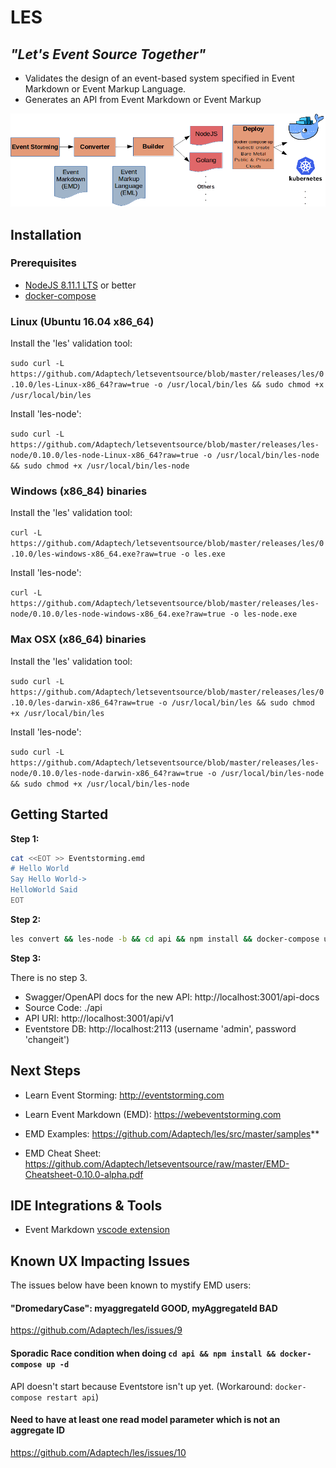 # LES

## _"Let's Event Source Together"_

* Validates the design of an event-based system specified in Event Markdown or Event Markup Language.
* Generates an API from Event Markdown or Event Markup

![LESTER Pipeline](https://github.com/Adaptech/letseventsource/blob/master/LESTER-stack-diagram.png)

## Installation

### Prerequisites

- [NodeJS 8.11.1 LTS](https://nodejs.org/en/) or better
- [docker-compose](https://docs.docker.com/compose/install/)

### Linux (Ubuntu 16.04 x86_64)

Install the 'les' validation tool:

```sudo curl -L https://github.com/Adaptech/letseventsource/blob/master/releases/les/0.10.0/les-Linux-x86_64?raw=true -o /usr/local/bin/les && sudo chmod +x /usr/local/bin/les```

Install 'les-node':

```sudo curl -L https://github.com/Adaptech/letseventsource/blob/master/releases/les-node/0.10.0/les-node-Linux-x86_64?raw=true -o /usr/local/bin/les-node && sudo chmod +x /usr/local/bin/les-node```

### Windows (x86_84) binaries

Install the 'les' validation tool:

```curl -L https://github.com/Adaptech/letseventsource/blob/master/releases/les/0.10.0/les-windows-x86_64.exe?raw=true -o les.exe```

Install 'les-node':

```curl -L https://github.com/Adaptech/letseventsource/blob/master/releases/les-node/0.10.0/les-node-windows-x86_64.exe?raw=true -o les-node.exe```

### Max OSX (x86_64) binaries

Install the 'les' validation tool:

```sudo curl -L https://github.com/Adaptech/letseventsource/blob/master/releases/les/0.10.0/les-darwin-x86_64?raw=true -o /usr/local/bin/les && sudo chmod +x /usr/local/bin/les```

Install 'les-node':

```sudo curl -L https://github.com/Adaptech/letseventsource/blob/master/releases/les-node/0.10.0/les-node-darwin-x86_64?raw=true -o /usr/local/bin/les-node && sudo chmod +x /usr/local/bin/les-node```

## Getting Started

**Step 1:**

```bash
cat <<EOT >> Eventstorming.emd
# Hello World
Say Hello World->
HelloWorld Said
EOT
```

**Step 2:**

```bash
les convert && les-node -b && cd api && npm install && docker-compose up -d
```

**Step 3:**

There is no step 3.

* Swagger/OpenAPI docs for the new API: http://localhost:3001/api-docs
* Source Code: ./api
* API URI: http://localhost:3001/api/v1
* Eventstore DB: http://localhost:2113 (username 'admin', password 'changeit')

## Next Steps

* Learn Event Storming: http://eventstorming.com

* Learn Event Markdown (EMD): https://webeventstorming.com

* EMD Examples: https://github.com/Adaptech/les/src/master/samples**

* EMD Cheat Sheet: https://github.com/Adaptech/letseventsource/raw/master/EMD-Cheatsheet-0.10.0-alpha.pdf

## IDE Integrations & Tools

* Event Markdown [vscode extension](https://github.com/markgukov/vscode-event-markdown)


## Known UX Impacting Issues

The issues below have been known to mystify EMD users:

#### "DromedaryCase": myaggregateId GOOD, myAggregateId BAD

https://github.com/Adaptech/les/issues/9

#### Sporadic Race condition when doing ```cd api && npm install && docker-compose up -d```

API doesn't start because Eventstore isn't up yet. (Workaround: ```docker-compose restart api```)

#### Need to have at least one read model parameter which is not an aggregate ID

https://github.com/Adaptech/les/issues/10

